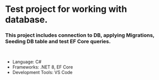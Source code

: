 # Test project for working with database.

### This project includes connection to DB, applying Migrations, Seeding DB table and test EF Core queries.

<br/>

+ Language: C#
+ Frameworks: .NET 8, EF Core
+ Development Tools: VS Code
